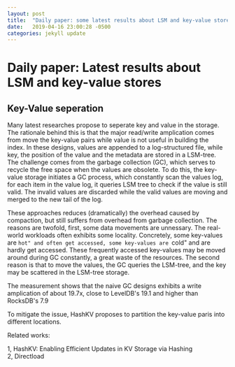 ```yaml
---
layout: post
title:  "Daily paper: some latest results about LSM and key-value stores"
date:   2019-04-16 23:00:28 -0500
categories: jekyll update
---
```


# Daily paper: Latest results about LSM and key-value stores

## Key-Value seperation

Many latest researches propose to seperate key and value in the storage. The rationale behind this is that the major read/write amplication comes from move the key-value pairs while value is not useful in building the index. In these designs, values are appended to a log-structured file, while key, the position of the value and the metadata are stored in a LSM-tree. The challenge comes from the garbage collection (GC), which serves to recycle the free space when the values are obsolete. To do this, the key-value storage initiates a GC process, which constantly scan the values log, for each item in the value log, it queries LSM tree to check if the value is still valid. The invalid values are discarded while the valid values are moving and merged to the new tail of the log. 

These approaches reduces (dramatically) the overhead caused by compaction, but still suffers from overhead from garbage collection. The reasons are twofold, first, some data movements are unnessary. The real-world workloads often exhibits some locality. Concretely, some key-values are ``hot" and often get accessed, some key-values are ``cold" and are hardly get accessed. These frequently accessed key-values may be moved around during GC constantly, a great waste of the resources. The second reason is that to move the values, the GC queries the LSM-tree, and the key may be scattered in the LSM-tree storage.

The measurement shows that the naive GC designs exhibits a write amplication of about 19.7x, close to LevelDB's 19.1 and higher than RocksDB's 7.9

To mitigate the issue, HashKV proposes to partition the key-value paris into different locations. 

Related works:

1, HashKV: Enabling Efficient Updates in KV Storage via Hashing  
2, Directload

